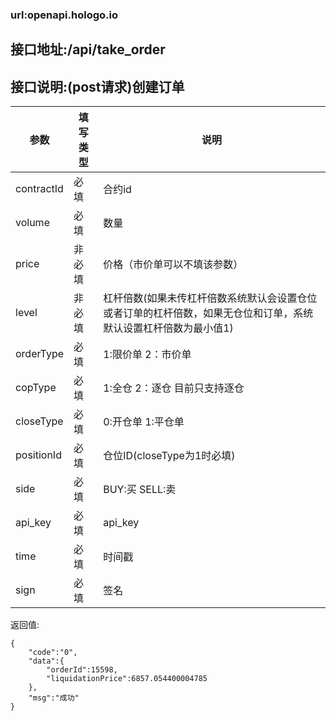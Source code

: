 ### url:openapi.hologo.io## 接口地址:/api/take_order## 接口说明:(post请求)创建订单|参数|	填写类型|	说明||------------|--------|-----------------------------||contractId|	必填|	合约id||volume|	必填|	数量||price| 	非必填|	价格（市价单可以不填该参数）||level|     非必填|	杠杆倍数(如果未传杠杆倍数系统默认会设置仓位或者订单的杠杆倍数，如果无仓位和订单，系统默认设置杠杆倍数为最小值1)||orderType|	必填|	1:限价单 2：市价单||copType|	必填|	1:全仓 2：逐仓  目前只支持逐仓||closeType|	必填|	0:开仓单 1:平仓单||positionId| 必填|  仓位ID(closeType为1时必填)|side|	必填|	BUY:买 SELL:卖||api_key|	必填|	api_key||time|	必填|	时间戳||sign|	必填|	签名|返回值:    {		"code":"0",		"data":{		    "orderId":15598,		    "liquidationPrice":6857.054400004785		},		"msg":"成功"    }